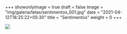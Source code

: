 +++
showonlyimage = true
draft = false
image = "img/galeria/telas/sentimentos_001.jpg"
date = "2021-04-12T18:25:22+05:30"
title = "Sentimentos"
weight = 0
+++

![](../../img/galeria/telas/sentimentos_001.jpg)